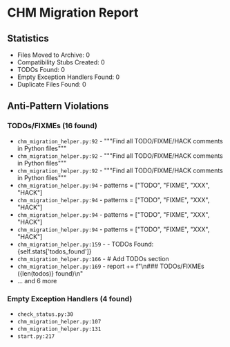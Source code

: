 
# CHM Migration Report

## Statistics
- Files Moved to Archive: 0
- Compatibility Stubs Created: 0
- TODOs Found: 0
- Empty Exception Handlers Found: 0
- Duplicate Files Found: 0

## Anti-Pattern Violations

### TODOs/FIXMEs (16 found)
- `chm_migration_helper.py:92` - """Find all TODO/FIXME/HACK comments in Python files"""
- `chm_migration_helper.py:92` - """Find all TODO/FIXME/HACK comments in Python files"""
- `chm_migration_helper.py:92` - """Find all TODO/FIXME/HACK comments in Python files"""
- `chm_migration_helper.py:94` - patterns = ["TODO", "FIXME", "XXX", "HACK"]
- `chm_migration_helper.py:94` - patterns = ["TODO", "FIXME", "XXX", "HACK"]
- `chm_migration_helper.py:94` - patterns = ["TODO", "FIXME", "XXX", "HACK"]
- `chm_migration_helper.py:94` - patterns = ["TODO", "FIXME", "XXX", "HACK"]
- `chm_migration_helper.py:159` - - TODOs Found: {self.stats['todos_found']}
- `chm_migration_helper.py:166` - # Add TODOs section
- `chm_migration_helper.py:169` - report += f"\n### TODOs/FIXMEs ({len(todos)} found)\n"
- ... and 6 more

### Empty Exception Handlers (4 found)
- `check_status.py:30`
- `chm_migration_helper.py:107`
- `chm_migration_helper.py:131`
- `start.py:217`
